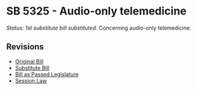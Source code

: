 # SB 5325 - Audio-only telemedicine
*Status: 1st substitute bill substituted.*
Concerning audio-only telemedicine.

## Revisions
* [Original Bill](1/)
* [Substitute Bill](S/)
* [Bill as Passed Legislature](S.PL/)
* [Session Law](S.SL/)